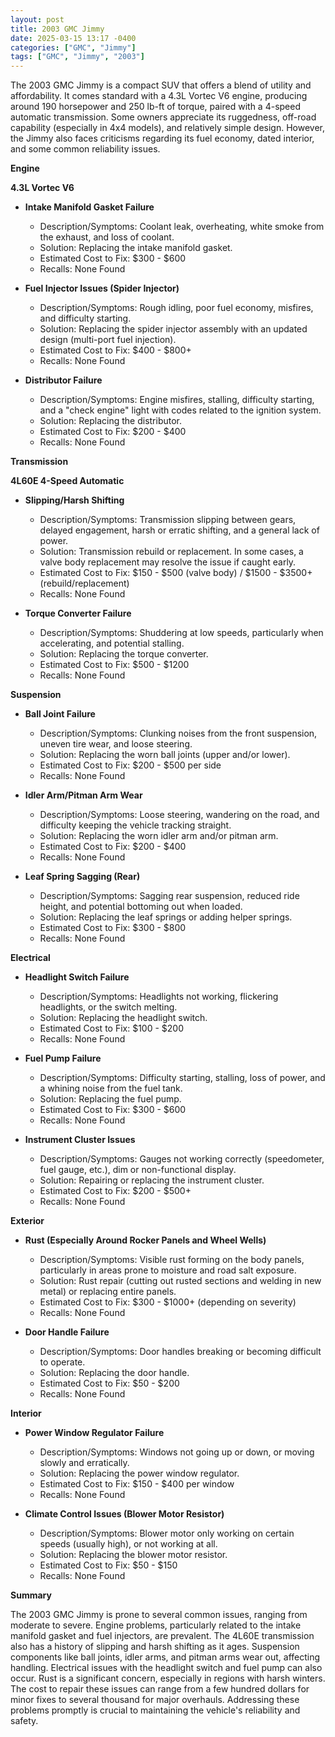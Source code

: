 ```yaml
---
layout: post
title: 2003 GMC Jimmy
date: 2025-03-15 13:17 -0400
categories: ["GMC", "Jimmy"]
tags: ["GMC", "Jimmy", "2003"]
---
```

The 2003 GMC Jimmy is a compact SUV that offers a blend of utility and affordability. It comes standard with a 4.3L Vortec V6 engine, producing around 190 horsepower and 250 lb-ft of torque, paired with a 4-speed automatic transmission. Some owners appreciate its ruggedness, off-road capability (especially in 4x4 models), and relatively simple design. However, the Jimmy also faces criticisms regarding its fuel economy, dated interior, and some common reliability issues.

**Engine**

**4.3L Vortec V6**

*   **Intake Manifold Gasket Failure**
    *   Description/Symptoms: Coolant leak, overheating, white smoke from the exhaust, and loss of coolant.
    *   Solution: Replacing the intake manifold gasket.
    *   Estimated Cost to Fix: $300 - $600
    *   Recalls: None Found

*   **Fuel Injector Issues (Spider Injector)**
    *   Description/Symptoms: Rough idling, poor fuel economy, misfires, and difficulty starting.
    *   Solution: Replacing the spider injector assembly with an updated design (multi-port fuel injection).
    *   Estimated Cost to Fix: $400 - $800+
    *   Recalls: None Found

*   **Distributor Failure**
    *   Description/Symptoms: Engine misfires, stalling, difficulty starting, and a "check engine" light with codes related to the ignition system.
    *   Solution: Replacing the distributor.
    *   Estimated Cost to Fix: $200 - $400
    *   Recalls: None Found

**Transmission**

**4L60E 4-Speed Automatic**

*   **Slipping/Harsh Shifting**
    *   Description/Symptoms: Transmission slipping between gears, delayed engagement, harsh or erratic shifting, and a general lack of power.
    *   Solution: Transmission rebuild or replacement. In some cases, a valve body replacement may resolve the issue if caught early.
    *   Estimated Cost to Fix: $150 - $500 (valve body) / $1500 - $3500+ (rebuild/replacement)
    *   Recalls: None Found

*   **Torque Converter Failure**
    *   Description/Symptoms: Shuddering at low speeds, particularly when accelerating, and potential stalling.
    *   Solution: Replacing the torque converter.
    *   Estimated Cost to Fix: $500 - $1200
    *   Recalls: None Found

**Suspension**

*   **Ball Joint Failure**
    *   Description/Symptoms: Clunking noises from the front suspension, uneven tire wear, and loose steering.
    *   Solution: Replacing the worn ball joints (upper and/or lower).
    *   Estimated Cost to Fix: $200 - $500 per side
    *   Recalls: None Found

*   **Idler Arm/Pitman Arm Wear**
    *   Description/Symptoms: Loose steering, wandering on the road, and difficulty keeping the vehicle tracking straight.
    *   Solution: Replacing the worn idler arm and/or pitman arm.
    *   Estimated Cost to Fix: $200 - $400
    *   Recalls: None Found

*   **Leaf Spring Sagging (Rear)**
    *   Description/Symptoms: Sagging rear suspension, reduced ride height, and potential bottoming out when loaded.
    *   Solution: Replacing the leaf springs or adding helper springs.
    *   Estimated Cost to Fix: $300 - $800
    *   Recalls: None Found

**Electrical**

*   **Headlight Switch Failure**
    *   Description/Symptoms: Headlights not working, flickering headlights, or the switch melting.
    *   Solution: Replacing the headlight switch.
    *   Estimated Cost to Fix: $100 - $200
    *   Recalls: None Found

*   **Fuel Pump Failure**
    *   Description/Symptoms: Difficulty starting, stalling, loss of power, and a whining noise from the fuel tank.
    *   Solution: Replacing the fuel pump.
    *   Estimated Cost to Fix: $300 - $600
    *   Recalls: None Found

*   **Instrument Cluster Issues**
    *   Description/Symptoms: Gauges not working correctly (speedometer, fuel gauge, etc.), dim or non-functional display.
    *   Solution: Repairing or replacing the instrument cluster.
    *   Estimated Cost to Fix: $200 - $500+
    *   Recalls: None Found

**Exterior**

*   **Rust (Especially Around Rocker Panels and Wheel Wells)**
    *   Description/Symptoms: Visible rust forming on the body panels, particularly in areas prone to moisture and road salt exposure.
    *   Solution: Rust repair (cutting out rusted sections and welding in new metal) or replacing entire panels.
    *   Estimated Cost to Fix: $300 - $1000+ (depending on severity)
    *   Recalls: None Found

*   **Door Handle Failure**
    *   Description/Symptoms: Door handles breaking or becoming difficult to operate.
    *   Solution: Replacing the door handle.
    *   Estimated Cost to Fix: $50 - $200
    *   Recalls: None Found

**Interior**

*   **Power Window Regulator Failure**
    *   Description/Symptoms: Windows not going up or down, or moving slowly and erratically.
    *   Solution: Replacing the power window regulator.
    *   Estimated Cost to Fix: $150 - $400 per window
    *   Recalls: None Found

*   **Climate Control Issues (Blower Motor Resistor)**
    *   Description/Symptoms: Blower motor only working on certain speeds (usually high), or not working at all.
    *   Solution: Replacing the blower motor resistor.
    *   Estimated Cost to Fix: $50 - $150
    *   Recalls: None Found

**Summary**

The 2003 GMC Jimmy is prone to several common issues, ranging from moderate to severe. Engine problems, particularly related to the intake manifold gasket and fuel injectors, are prevalent. The 4L60E transmission also has a history of slipping and harsh shifting as it ages. Suspension components like ball joints, idler arms, and pitman arms wear out, affecting handling. Electrical issues with the headlight switch and fuel pump can also occur. Rust is a significant concern, especially in regions with harsh winters. The cost to repair these issues can range from a few hundred dollars for minor fixes to several thousand for major overhauls. Addressing these problems promptly is crucial to maintaining the vehicle's reliability and safety.

